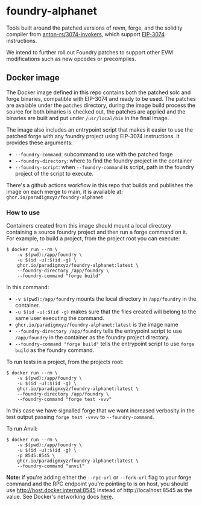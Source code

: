 # foundry-alphanet

Tools built around the patched versions of revm, forge, and the solidity compiler from
[anton-rs/3074-invokers], which support [EIP-3074] instructions.

We intend to further roll out Foundry patches to support other EVM modifications such as
new opcodes or precompiles.

## Docker image

The Docker image defined in this repo contains both the patched solc and forge
binaries, compatible with EIP-3074 and ready to be used. The patches are avaiable
under the `patches` directory, during the image build process the source for
both binaries is checked out, the patches are applied and the binaries are built
and put under `/usr/local/bin` in the final image.

The image also includes an entrypoint script that makes it easier to use the
patched forge with any foundry project using EIP-3074 instructions. It provides
these arguments:
* `--foundry-command`: subcommand to use with the patched forge
* `--foundry-directory`: where to find the foundry project in the container
* `--foundry-script`: when `--foundry-command` is script, path in the foundry
project of the script to execute.

There's a github actions workflow in this repo that builds and publishes the
image on each merge to main, it is available at: `ghcr.io/paradigmxyz/foundry-alphanet`

### How to use
Containers created from this image should mount a local directory containing a
source foundry project and then run a forge command on it. For example, to
build a project, from the project root you can execute:
```shell
$ docker run --rm \
    -v $(pwd):/app/foundry \
    -u $(id -u):$(id -g) \
    ghcr.io/paradigmxyz/foundry-alphanet:latest \
    --foundry-directory /app/foundry \
    --foundry-command "forge build"
```
In this command:
* `-v $(pwd):/app/foundry` mounts the local directory in `/app/foundry` in the
container.
* `-u $(id -u):$(id -g)` makes sure that the files created will belong to the
same user executing the command.
* `ghcr.io/paradigmxyz/foundry-alphanet:latest` is the image name
* `--foundry-directory /app/foundry` tells the entrypoint script to use
`/app/foundry` in the container as the foundry project directory.
* `--foundry-command "forge build"` tells the entrypoint script to use `forge build` as the
foundry command.

To run tests in a project, from the projects root:
```shell
$ docker run --rm \
    -v $(pwd):/app/foundry \
    -u $(id -u):$(id -g) \
    ghcr.io/paradigmxyz/foundry-alphanet:latest \
    --foundry-directory /app/foundry \
    --foundry-command "forge test -vvv"
```

In this case we have signalled forge that we want increased verbosity in the test
output passing `forge test -vvvv` to `--foundry-command`.

To run Anvil:

```shell
$ docker run --rm \
    -v $(pwd):/app/foundry \
    -u $(id -u):$(id -g) \
    -p 8545:8545 \
    ghcr.io/paradigmxyz/foundry-alphanet:latest \
    --foundry-command "anvil"
```

**Note:** if you're adding either the `--rpc-url` or `--fork-url` flag to your forge command and the RPC endpoint you're pointing to is on host, you should use http://host.docker.internal:8545 instead of http://localhost:8545 as the value. See Docker's networking docs [here](https://docs.docker.com/desktop/networking/#i-want-to-connect-from-a-container-to-a-service-on-the-host).

[anton-rs/3074-invokers]: https://github.com/anton-rs/3074-invokers
[EIP-3074]: https://eips.ethereum.org/EIPS/eip-3074
